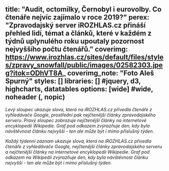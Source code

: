 title: "Audit, octomilky, Černobyl i eurovolby. Co čtenáře nejvíc zajímalo v roce 2019?"
perex: "Zpravodajský server iROZHLAS.cz přináší přehled lidí, témat a článků, které v každém z týdnů uplynulého roku upoutaly pozornost nejvyššího počtu čtenářů."
coverimg: https://www.irozhlas.cz/sites/default/files/styles/zpravy_snowfall/public/images/02582303.jpeg?itok=ODhVT8A_
coverimg_note: "Foto Aleš Spurný"
styles: []
libraries: [] #jquery, d3, highcharts, datatables
options: [wide] #wide, noheader (, nopic)
---
<span class="hide--m"><i>Levý sloupec ukazuje slova, která na iROZHLAS.cz přivedla čtenáře z vyhledávače Google, prostřední pak nejčtenější články zpravodajského serveru. Pravý sloupec zobrazuje nejčtenější články na internetové encyklopedii Wikipedie. Graf pod odkazem zvýrazňuje den, kdy byla návštěvnost článku nejvyšší - ten ale může být i mimo příslušný týden.</i></span>

<span class="hide--d"><i>Každý týdenní záznam ukazuje slova, která na iROZHLAS.cz přivedla čtenáře z vyhledávače Google, nejčtenější články zpravodajského serveru a nejčtenější články na internetové encyklopedii Wikipedie. Graf pod odkazem na Wikipedii zvýrazňuje den, kdy byla návštěvnost článku nejvyšší - ten ale může být i mimo příslušný týden.</i></span>

<div id="kalendarium"></div>